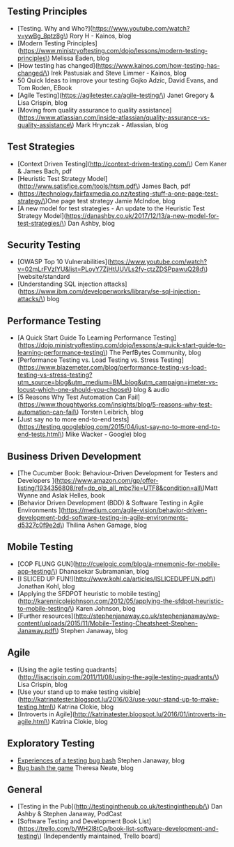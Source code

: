 ## Testing Principles
- [Testing. Why and Who?](https://www.youtube.com/watch?v=ywBg_8ptz8g\) Rory H - Kainos, blog
- [Modern Testing Principles](https://www.ministryoftesting.com/dojo/lessons/modern-testing-principles\) Melissa Eaden, blog
- [How testing has changed](https://www.kainos.com/how-testing-has-changed/\) Irek Pastusiak and Steve Limmer - Kainos, blog
- 50 Quick Ideas to improve your testing Gojko Adzic, David Evans, and Tom Roden, EBook
- [Agile Testing](https://agiletester.ca/agile-testing/\) Janet Gregory & Lisa Crispin, blog
- [Moving from quality assurance to quality assistance](https://www.atlassian.com/inside-atlassian/quality-assurance-vs-quality-assistance\) Mark Hrynczak - Atlassian, blog
## Test Strategies
- [Context Driven Testing](http://context-driven-testing.com/\) Cem Kaner & James Bach, pdf
- [Heuristic Test Strategy Model](http://www.satisfice.com/tools/htsm.pdf\) James Bach, pdf
- (https://technology.fairfaxmedia.co.nz/testing-stuff-a-one-page-test-strategy/\)One page test strategy Jamie McIndoe, blog
- [A new model for test strategies - An update to the Heuristic Test Strategy Model](https://danashby.co.uk/2017/12/13/a-new-model-for-test-strategies/\) Dan Ashby, blog
## Security Testing
- [OWASP Top 10 Vulnerabilities](https://www.youtube.com/watch?v=02mLrFVzIYU&list=PLoyY7ZjHtUUVLs2fy-ctzZDSPpawuQ28d\)  [website/standard
- [Understanding SQL injection attacks](https://www.ibm.com/developerworks/library/se-sql-injection-attacks/\) blog
## Performance Testing
- [A Quick Start Guide To Learning Performance Testing](https://dojo.ministryoftesting.com/dojo/lessons/a-quick-start-guide-to-learning-performance-testing\) The PerfBytes Community, blog
- [Performance Testing vs. Load Testing vs. Stress Testing](https://www.blazemeter.com/blog/performance-testing-vs-load-testing-vs-stress-testing?utm_source=blog&utm_medium=BM_blog&utm_campaign=jmeter-vs-locust-which-one-should-you-choose\) blog & audio
- [5 Reasons Why Test Automation Can Fail](https://www.thoughtworks.com/insights/blog/5-reasons-why-test-automation-can-fail\) Torsten Leibrich, blog
- [Just say no to more end-to-end tests](https://testing.googleblog.com/2015/04/just-say-no-to-more-end-to-end-tests.html\) Mike Wacker - Google) blog
## Business Driven Development
- [The Cucumber Book: Behaviour-Driven Development for Testers and Developers ](https://www.amazon.com/gp/offer-listing/1934356808/ref=dp_olp_all_mbc?ie=UTF8&condition=all\)Matt Wynne and Aslak Helles, book
- [Behavior Driven Development (BDD) & Software Testing in Agile Environments  ](https://medium.com/agile-vision/behavior-driven-development-bdd-software-testing-in-agile-environments-d5327c0f9e2d\) Thilina Ashen Gamage, blog
## Mobile Testing
- [COP FLUNG GUN](http://cuelogic.com/blog/a-mnemonic-for-mobile-app-testing/\) Dhanasekar Subramanian, blog
- [I SLICED UP FUN!](http://www.kohl.ca/articles/ISLICEDUPFUN.pdf\) Jonathan Kohl, blog
- [Applying the SFDPOT heuristic to mobile testing](http://karennicolejohnson.com/2012/05/applying-the-sfdpot-heuristic-to-mobile-testing/\) Karen Johnson, blog
- [Further resources](http://stephenjanaway.co.uk/stephenjanaway/wp-content/uploads/2015/11/Mobile-Testing-Cheatsheet-Stephen-Janaway.pdf\) Stephen Janaway, blog
## Agile
- [Using the agile testing quadrants](http://lisacrispin.com/2011/11/08/using-the-agile-testing-quadrants/\) Lisa Crispin, blog
- [Use your stand up to make testing visible](http://katrinatester.blogspot.lu/2016/03/use-your-stand-up-to-make-testing.html\) Katrina Clokie, blog
- [Introverts in Agile](http://katrinatester.blogspot.lu/2016/01/introverts-in-agile.html\) Katrina Clokie, blog
## Exploratory Testing
- [Experiences of a testing bug bash](http://stephenjanaway.co.uk/stephenjanaway/experiences/experiences-testing-bug-bash/) Stephen Janaway, blog
- [Bug bash the game](http://rea.tech/bug-bash-the-game/) Theresa Neate, blog
## General
- [Testing in the Pub](http://testinginthepub.co.uk/testinginthepub/\) Dan Ashby & Stephen Janaway, PodCast
- [Software Testing and Development Book List](https://trello.com/b/WH2l8tCq/book-list-software-development-and-testing\)  (Independently maintained, Trello board]
